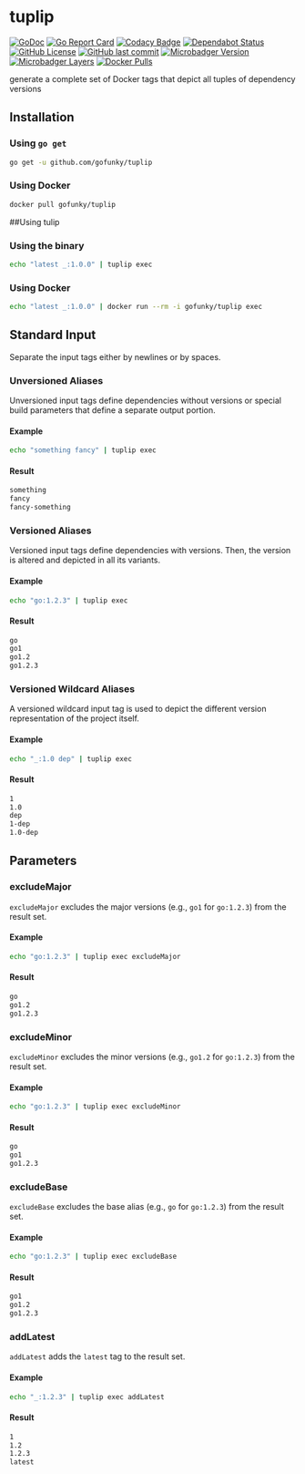 # tuplip

[![GoDoc](https://godoc.org/github.com/gofunky/tuplip?status.svg)](https://godoc.org/github.com/gofunky/tuplip)
[![Go Report Card](https://goreportcard.com/badge/github.com/gofunky/tuplip)](https://goreportcard.com/report/github.com/gofunky/tuplip)
[![Codacy Badge](https://api.codacy.com/project/badge/Grade/b2ba6ca3e18c48c799ebdfa3962b9e81)](https://www.codacy.com/app/gofunky/tuplip?utm_source=github.com&amp;utm_medium=referral&amp;utm_content=gofunky/tuplip&amp;utm_campaign=Badge_Grade)
[![Dependabot Status](https://api.dependabot.com/badges/status?host=github&repo=gofunky/tuplip)](https://dependabot.com)
[![GitHub License](https://img.shields.io/github/license/gofunky/tuplip.svg)](https://github.com/gofunky/tuplip/blob/master/LICENSE)
[![GitHub last commit](https://img.shields.io/github/last-commit/gofunky/tuplip.svg)](https://github.com/gofunky/tuplip/commits/master)
[![Microbadger Version](https://images.microbadger.com/badges/version/gofunky/tuplip.svg)](https://microbadger.com/images/gofunky/tuplip "Docker Version")
[![Microbadger Layers](https://images.microbadger.com/badges/image/gofunky/tuplip.svg)](https://microbadger.com/images/gofunky/tuplip "Docker Layers")
[![Docker Pulls](https://img.shields.io/docker/pulls/gofunky/tuplip.svg)](https://hub.docker.com/r/gofunky/tuplip)

generate a complete set of Docker tags that depict all tuples of dependency versions

## Installation

### Using `go get`

```bash
go get -u github.com/gofunky/tuplip
```

### Using Docker

```bash
docker pull gofunky/tuplip
```

##Using tulip

### Using the binary

```bash
echo "latest _:1.0.0" | tuplip exec
```

### Using Docker

```bash
echo "latest _:1.0.0" | docker run --rm -i gofunky/tuplip exec
```

## Standard Input

Separate the input tags either by newlines or by spaces.

### Unversioned Aliases

Unversioned input tags define dependencies without versions or special build parameters that define a separate output portion.

#### Example

```bash
echo "something fancy" | tuplip exec
```

#### Result

```bash
something
fancy
fancy-something
```

### Versioned Aliases

Versioned input tags define dependencies with versions.
Then, the version is altered and depicted in all its variants.

#### Example

```bash
echo "go:1.2.3" | tuplip exec
```

#### Result

```bash
go
go1
go1.2
go1.2.3
```

### Versioned Wildcard Aliases

A versioned wildcard input tag is used to depict the different version representation of the project itself.

#### Example

```bash
echo "_:1.0 dep" | tuplip exec
```

#### Result

```bash
1
1.0
dep
1-dep
1.0-dep
```

## Parameters

### excludeMajor

`excludeMajor` excludes the major versions (e.g., `go1` for `go:1.2.3`) from the result set.

#### Example

```bash
echo "go:1.2.3" | tuplip exec excludeMajor
```

#### Result

```bash
go
go1.2
go1.2.3
```

### excludeMinor

`excludeMinor` excludes the minor versions (e.g., `go1.2` for `go:1.2.3`) from the result set.

#### Example

```bash
echo "go:1.2.3" | tuplip exec excludeMinor
```

#### Result

```bash
go
go1
go1.2.3
```

### excludeBase

`excludeBase` excludes the base alias (e.g., `go` for `go:1.2.3`) from the result set.

#### Example

```bash
echo "go:1.2.3" | tuplip exec excludeBase
```

#### Result

```bash
go1
go1.2
go1.2.3
```

### addLatest

`addLatest` adds the `latest` tag to the result set.

#### Example

```bash
echo "_:1.2.3" | tuplip exec addLatest
```

#### Result

```bash
1
1.2
1.2.3
latest
```
